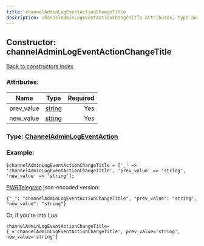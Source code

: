 ```yaml
---
title: channelAdminLogEventActionChangeTitle
description: channelAdminLogEventActionChangeTitle attributes, type and example
---
```

## Constructor: channelAdminLogEventActionChangeTitle  
[Back to constructors index](index.md)



### Attributes:

| Name     |    Type       | Required |
|----------|:-------------:|---------:|
|prev\_value|[string](../types/string.md) | Yes|
|new\_value|[string](../types/string.md) | Yes|



### Type: [ChannelAdminLogEventAction](../types/ChannelAdminLogEventAction.md)


### Example:

```
$channelAdminLogEventActionChangeTitle = ['_' => 'channelAdminLogEventActionChangeTitle', 'prev_value' => 'string', 'new_value' => 'string'];
```  

[PWRTelegram](https://pwrtelegram.xyz) json-encoded version:

```
{"_": "channelAdminLogEventActionChangeTitle", "prev_value": "string", "new_value": "string"}
```


Or, if you're into Lua:  


```
channelAdminLogEventActionChangeTitle={_='channelAdminLogEventActionChangeTitle', prev_value='string', new_value='string'}

```


